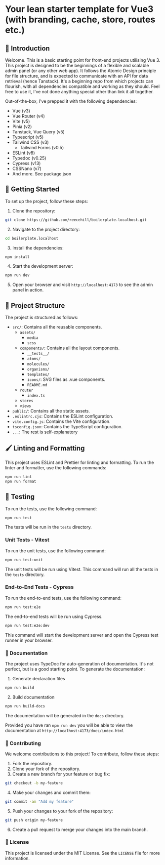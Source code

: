 # Your lean starter template for Vue3 (with branding, cache, store, routes etc.)

## 📙 Introduction

Welcome. This is a basic starting point for front-end projects utilising Vue 3. This project is designed to be the beginnings of a flexible and scalable admin panel (or any other web app). It follows the Atomic Design principle for file structure, and is expected to communicate with an API for data retrieval (hence Tanstack). It's a beginning repo from which projects can flourish, with all dependencies compatible and working as they should. Feel free to use it, I've not done anything special other than link it all together.

Out-of-the-box, I've prepped it with the following dependencies:
- Vue (v3)
- Vue Router (v4)
- Vite (v5)
- Pinia (v2)
- Tanstack, Vue Query (v5)
- Typescript (v5)
- Tailwind CSS (v3)
  - Tailwind Forms (v0.5)
- ESLint (v8)
- Typedoc (v0.25)
- Cypress (v13)
- CSSNano (v7)
- And more. See package.json

## 🚀 Getting Started

To set up the project, follow these steps:

1. Clone the repository:

```bash
git clone https://github.com/reecehill/boilerplate.localhost.git
```

2. Navigate to the project directory:

```bash
cd boilerplate.localhost
```

3. Install the dependencies:

```bash
npm install
```

4. Start the development server:

```bash
npm run dev
```

5. Open your browser and visit `http://localhost:4173` to see the admin panel in action.

## 📁 Project Structure

The project is structured as follows:

- `src/`: Contains all the reusable components.
  - `assets/`
    - `media`
    - `scss`
  - `components/`: Contains all the layout components.
    - `__tests__/`
    - `atoms/`
    - `molecules/`
    - `organisms/`
    - `templates/`
    - `icons/`: SVG files as .vue components.
    - `README.md`
  - `router`
    - `index.ts`
  - `stores`
  - `views`
- `public/`: Contains all the static assets.
- `.eslintrc.cjs`: Contains the ESLint configuration.
- `vite.config.js`: Contains the Vite configuration.
- `tsconfig.json`: Contains the TypeScript configuration.
- `...`: The rest is self-explanatory

## 🖌️ Linting and Formatting

This project uses ESLint and Prettier for linting and formatting. To run the linter and formatter, use the following commands:

```bash
npm run lint
npm run format
```
## 🧪 Testing

To run the tests, use the following command:

```bash
npm run test
```

The tests will be run in the `tests` directory.

### Unit Tests - Vitest

To run the unit tests, use the following command:

```bash
npm run test:unit
```

The unit tests will be run using Vitest.
This command will run all the tests in the `tests` directory.

### End-to-End Tests - Cypress

To run the end-to-end tests, use the following command:

```bash
npm run test:e2e
```
The end-to-end tests will be run using Cypress.

```bash
npm run test:e2e:dev
```
This command will start the development server and open the Cypress test runner in your browser.

### 📖 Documentation

The project uses TypeDoc for auto-generation of documentation. It's not perfect, but is a good starting point. To generate the documentation:

1) Generate declaration files

```bash
npm run build
```

2) Build documentation

```bash
npm run build-docs
```

The documentation will be generated in the `docs` directory.

Provided you have ran `npm run dev` you will be able to view the documentation at `http://localhost:4173/docs/index.html`

### 🤝 Contributing

We welcome contributions to this project! To contribute, follow these steps:

1. Fork the repository.
2. Clone your fork of the repository.
3. Create a new branch for your feature or bug fix:

```bash
git checkout -b my-feature
```

4. Make your changes and commit them:

```bash
git commit -am "Add my feature"
```

5. Push your changes to your fork of the repository:

```bash
git push origin my-feature
```

6. Create a pull request to merge your changes into the main branch.

### 📜 License

This project is licensed under the MIT License. See the `LICENSE` file for more information.